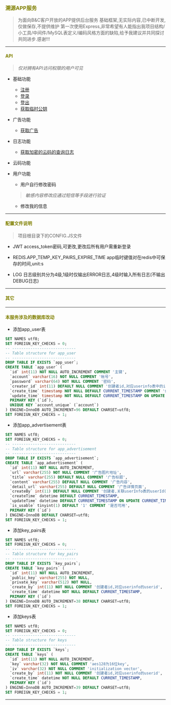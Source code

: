### <font color=olive drab>溯源APP服务</font>
> 为面向B&C客户开放的APP提供后台服务
> 基础框架,无实际内容,已中断开发,仅做保存,不提供维护
> 第一次使用Express,非常希望有人能指出我项目结构/小工具/中间件/MySQL表定义/编码风格方面的缺陷,给予我建议并共同探讨共同进步.感谢!!!
---

#### <font color=olive drab>API</font>
> *仅对拥有API访问权限的用户可见*

* 基础功能
    * [注册](http://rap2.taobao.org/repository/editor?id=254290&mod=380684&itf=1574326)
    * [登录](http://rap2.taobao.org/repository/editor?id=254290&mod=380684&itf=1574331)
    * [登出](http://rap2.taobao.org/repository/editor?id=254290&mod=380684&itf=1574335)
    * [获取临时公钥](http://rap2.taobao.org/repository/editor?id=254290&mod=380684&itf=1610183)

* 广告功能
    * [获取广告](http://rap2.taobao.org/repository/editor?id=254290&mod=381322&itf=1577521)

* 日志功能
    * [获取加密的云码的查询日志](http://rap2.taobao.org/repository/editor?id=254290&mod=388096&itf=1610380)

* 云码功能

* 用户功能
    * 用户自行修改密码
    > *敏感内容修改应通过短信等手段进行验证*
    * 修改我的信息

---

#### <font color=olive drab>配置文件说明</font>
> 项目根目录下的CONFIG.JS文件

* JWT
access_token密码,可更改,更改后所有用户需重新登录

* REDIS.APP_TEMP_KEY_PAIRS_EXPIRE_TIME
app临时键值对在redis中可保存的时间,unit:s

* LOG
日志级别共分为4级,1级时仅输出ERROR日志,4级时输入所有日志(不输出DEBUG日志)

---

#### <font color=olive drab>其它</font>

---

#### <font color=olive drab>本服务涉及的数据库改动</font>

* 添加app_user表
```sql
SET NAMES utf8;
SET FOREIGN_KEY_CHECKS = 0;
-- ----------------------------
-- Table structure for app_user
-- ----------------------------
DROP TABLE IF EXISTS `app_user`;
CREATE TABLE `app_user` (
  `id` int(11) NOT NULL AUTO_INCREMENT COMMENT '主键',
  `account` varchar(16) NOT NULL COMMENT '帐号',
  `password` varchar(64) NOT NULL COMMENT '密码',
  `creater_id` int(11) DEFAULT NULL COMMENT '创建者id,对应userinfo表中的id',
  `create_time` timestamp NOT NULL DEFAULT CURRENT_TIMESTAMP COMMENT '创建时间',
  `update_time` timestamp NOT NULL DEFAULT CURRENT_TIMESTAMP ON UPDATE CURRENT_TIMESTAMP COMMENT '更新时间',
  PRIMARY KEY (`id`),
  UNIQUE KEY `account_unique` (`account`)
) ENGINE=InnoDB AUTO_INCREMENT=96 DEFAULT CHARSET=utf8;
SET FOREIGN_KEY_CHECKS = 1;
```

* 添加app_advertisement表
```sql
SET NAMES utf8;
SET FOREIGN_KEY_CHECKS = 0;
-- ----------------------------
-- Table structure for app_advertisement
-- ----------------------------
DROP TABLE IF EXISTS `app_advertisement`;
CREATE TABLE `app_advertisement` (
  `id` int(11) NOT NULL AUTO_INCREMENT,
  `url` varchar(255) NOT NULL COMMENT '广告图片地址',
  `title` varchar(255) DEFAULT NULL COMMENT '广告标题',
  `content` varchar(255) DEFAULT NULL COMMENT '广告内容',
  `detail_url` varchar(255) DEFAULT NULL COMMENT '广告详情页面',
  `createBy` int(11) DEFAULT NULL COMMENT '创建者,关联userInfo表的userId(可能会调整)',
  `createTime` datetime DEFAULT CURRENT_TIMESTAMP,
  `updateTime` datetime DEFAULT CURRENT_TIMESTAMP ON UPDATE CURRENT_TIMESTAMP,
  `is_usable` tinyint(1) DEFAULT '1' COMMENT '是否可用',
  PRIMARY KEY (`id`)
) ENGINE=InnoDB DEFAULT CHARSET=utf8;
SET FOREIGN_KEY_CHECKS = 1;
```

* 添加key_pairs表
```sql
SET NAMES utf8;
SET FOREIGN_KEY_CHECKS = 0;
-- ----------------------------
-- Table structure for key_pairs
-- ----------------------------
DROP TABLE IF EXISTS `key_pairs`;
CREATE TABLE `key_pairs` (
  `id` int(11) NOT NULL AUTO_INCREMENT,
  `public_key` varchar(255) NOT NULL,
  `private_key` varchar(512) NOT NULL,
  `create_by` int(11) NOT NULL COMMENT '创建者id,对应userinfo的userid',
  `create_time` datetime NOT NULL DEFAULT CURRENT_TIMESTAMP,
  PRIMARY KEY (`id`)
) ENGINE=InnoDB AUTO_INCREMENT=38 DEFAULT CHARSET=utf8;
SET FOREIGN_KEY_CHECKS = 1;
```

* 添加keys表
``` sql
SET NAMES utf8;
SET FOREIGN_KEY_CHECKS = 0;
-- ----------------------------
-- Table structure for keys
-- ----------------------------
DROP TABLE IF EXISTS `keys`;
CREATE TABLE `keys` (
  `id` int(11) NOT NULL AUTO_INCREMENT,
  `key` varchar(32) NOT NULL COMMENT 'aes128为16位key',
  `iv` varchar(32) NOT NULL COMMENT 'initialization vector',
  `create_by` int(11) NOT NULL COMMENT '创建者id,对应userinfo的userid',
  `create_time` datetime NOT NULL DEFAULT CURRENT_TIMESTAMP,
  PRIMARY KEY (`id`)
) ENGINE=InnoDB AUTO_INCREMENT=39 DEFAULT CHARSET=utf8;
SET FOREIGN_KEY_CHECKS = 1;
```

---